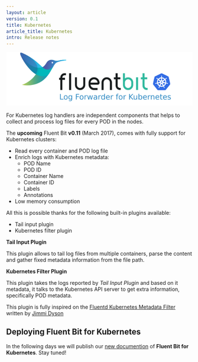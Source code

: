 ```yaml
---
layout: article
version: 0.1
title: Kubernetes
article_title: Kubernetes
intro: Release notes
---
```


![](/assets/img/fluentbit_kubernetes.png)


For Kubernetes log handlers are independent components that helps to collect and process log files for every POD in the nodes.

The __upcoming__ Fluent Bit __v0.11__ (March 2017), comes with fully support for Kubernetes clusters:

- Read every container and POD log file
- Enrich logs with Kubernetes metadata:
  - POD Name
  - POD ID
  - Container Name
  - Container ID
  - Labels
  - Annotations
- Low memory consumption

All this is possible thanks for the following built-in plugins available:

- Tail input plugin
- Kubernetes filter plugin

__Tail Input Plugin__

This plugin allows to tail log files from multiple containers, parse the content and gather fixed metadata information from the file path.

__Kubernetes Filter Plugin__

This plugin takes the logs reported by _Tail Input Plugin_ and based on it metadata, it talks to the Kubernetes API server to get extra information, specifically POD metadata.

This plugin is fully inspired on the [Fluentd Kubernetes Metadata Filter](https://github.com/fabric8io/fluent-plugin-kubernetes_metadata_filter) written by [Jimmi Dyson](https://github.com/jimmidyson)

## Deploying Fluent Bit for Kubernetes

In the following days we will publish our [new documention](http://fluentbit.io/documentation/0.11/) of __Fluent Bit for Kubernetes__. Stay tuned!
